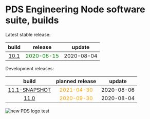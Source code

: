 
PDS Engineering Node software suite, builds
===========================================


Latest stable release:  

|build|release|update|
| :---: | :---: | :---: |
|[10.1](./10.1)|<span style="color:green">2020-06-15</span>|2020-08-04|
  


Development releases:  

|build|planned release|update|
| :---: | :---: | :---: |
|[11.1-SNAPSHOT](./11.1-SNAPSHOT)|<span style="color:orange">2021-04-30</span>|2020-08-06|
|[11.0](./11.0)|<span style="color:orange">2020-09-30</span>|2020-08-04|
  
![new PDS logo test](https://nasa-pds.github.io/pdsen-corral/images/logo.png)